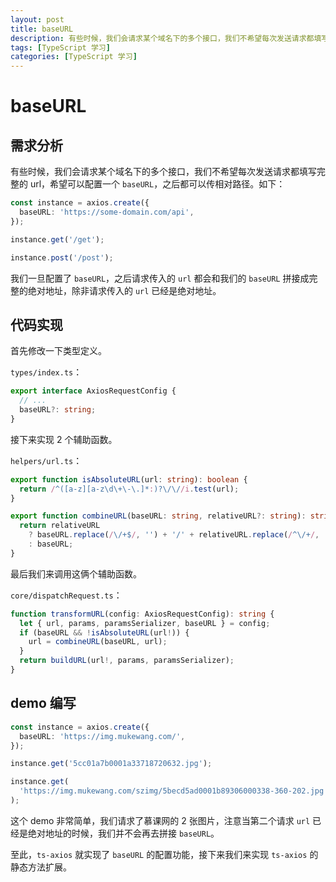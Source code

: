```yaml
---
layout: post
title: baseURL
description: 有些时候，我们会请求某个域名下的多个接口，我们不希望每次发送请求都填写完整的 url，希望可以配置一个 `baseURL`，之后都可以传相对路径。如下：
tags: [TypeScript 学习]
categories: [TypeScript 学习]
---
```


# baseURL

## 需求分析

有些时候，我们会请求某个域名下的多个接口，我们不希望每次发送请求都填写完整的 url，希望可以配置一个 `baseURL`，之后都可以传相对路径。如下：

```typescript
const instance = axios.create({
  baseURL: 'https://some-domain.com/api',
});

instance.get('/get');

instance.post('/post');
```

我们一旦配置了 `baseURL`，之后请求传入的 `url` 都会和我们的 `baseURL` 拼接成完整的绝对地址，除非请求传入的 `url` 已经是绝对地址。

## 代码实现

首先修改一下类型定义。

`types/index.ts`：

```typescript
export interface AxiosRequestConfig {
  // ...
  baseURL?: string;
}
```

接下来实现 2 个辅助函数。

`helpers/url.ts`：

```typescript
export function isAbsoluteURL(url: string): boolean {
  return /^([a-z][a-z\d\+\-\.]*:)?\/\//i.test(url);
}

export function combineURL(baseURL: string, relativeURL?: string): string {
  return relativeURL
    ? baseURL.replace(/\/+$/, '') + '/' + relativeURL.replace(/^\/+/, '')
    : baseURL;
}
```

最后我们来调用这俩个辅助函数。

`core/dispatchRequest.ts`：

```typescript
function transformURL(config: AxiosRequestConfig): string {
  let { url, params, paramsSerializer, baseURL } = config;
  if (baseURL && !isAbsoluteURL(url!)) {
    url = combineURL(baseURL, url);
  }
  return buildURL(url!, params, paramsSerializer);
}
```

## demo 编写

```typescript
const instance = axios.create({
  baseURL: 'https://img.mukewang.com/',
});

instance.get('5cc01a7b0001a33718720632.jpg');

instance.get(
  'https://img.mukewang.com/szimg/5becd5ad0001b89306000338-360-202.jpg'
);
```

这个 demo 非常简单，我们请求了慕课网的 2 张图片，注意当第二个请求 `url` 已经是绝对地址的时候，我们并不会再去拼接 `baseURL`。

至此，`ts-axios` 就实现了 `baseURL` 的配置功能，接下来我们来实现 `ts-axios` 的静态方法扩展。
